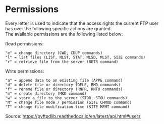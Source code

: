 # Permissions

Every letter is used to indicate that the access rights the current FTP user has over the following specific actions are granted.  
The available permissions are the following listed below:

Read permissions:

    "e" = change directory (CWD, CDUP commands)
    "l" = list files (LIST, NLST, STAT, MLSD, MLST, SIZE commands)
    "r" = retrieve file from the server (RETR command)

Write permissions:

    "a" = append data to an existing file (APPE command)
    "d" = delete file or directory (DELE, RMD commands)
    "f" = rename file or directory (RNFR, RNTO commands)
    "m" = create directory (MKD command)
    "w" = store a file to the server (STOR, STOU commands)
    "M" = change file mode / permission (SITE CHMOD command)
    "T" = change file modification time (SITE MFMT command)

Source: https://pyftpdlib.readthedocs.io/en/latest/api.html#users